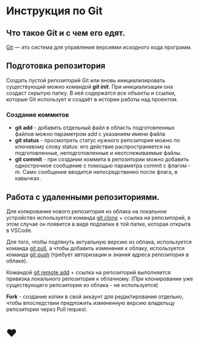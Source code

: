 # Инструкция по Git
## Что такое Git и с чем его едят.
<u>Git</u> — это система для управления версиями исходного кода программ.

## Подготовка репозитория
Создать пустой репозиторий Git или вновь инициализировать существующий можно командой *__git init__*. При инициализации она создаст скрытую папку. В ней содержатся все объекты и ссылки, которые Git использует и создаёт в истории работы над проектом.
### Создание коммитов
* **git add** - добавить отдельный файл в область подготовленных файлов можно параметром add с указанием имени файла
* **git status** - просмотреть статус нужного репозитория можно по ключевому слову status: его действие распространяется на подготовленные, неподготовленные и неотслеживаемые файлы.
* **git commit** - при создании коммита в репозитории можно добавить однострочное сообщение с помощью параметра commit с флагом -m. Само сообщение вводится непосредственно после флага, в кавычках.

## Работа с удаленными репозиториями.

Для копирования нового репозитория из облака на локальное устройство используется команда <u>git clone</u> + ссылка на репозиторий, в этом случае он появится в виде подпапки в той папке, которая открыта в VSCode.

Для того, чтобы подтянуть актуальную версию из облака, используется команда <u>git pull</u>, а чтобы добавить изменения к облаку, используется команда <u>git push</u> (требует авторизации и знания адреса репозитория в облаке).

Командой <u>git remote add</u> + ссылка на репозиторий выполняется привязка локального репозитория к облачному. (При клонировании уже существующего репозитория из облака - не используется)

**Fork** - создание копии в свой аккаунт для редактирования отдельно, чтобы впоследствии предложить измененную версию владельцу репозитория через Pull request.

# ❤ 